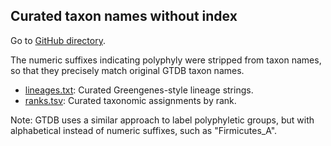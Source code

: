 ## Curated taxon names without index

Go to [GitHub directory](https://github.com/biocore/wol/tree/master/data/taxonomy/gtdb/curation/noidx).

The numeric suffixes indicating polyphyly were stripped from taxon names, so that they precisely match original GTDB taxon names.

- [lineages.txt](lineages.txt.xz): Curated Greengenes-style lineage strings.
- [ranks.tsv](ranks.tsv.xz): Curated taxonomic assignments by rank.

Note: GTDB uses a similar approach to label polyphyletic groups, but with alphabetical instead of numeric suffixes, such as "Firmicutes_A".